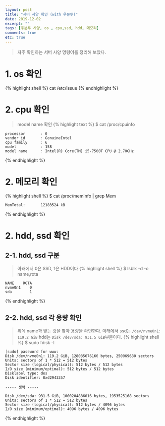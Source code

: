 ```yaml
---
layout: post
title: "서버 사양 확인 (with 우분투)"
date: 2019-12-02
excerpt: ""
tags: [우분투 사양, os , cpu,ssd, hdd, 메모리]
comments: true
etc: true
---
```




> 자주 확인하는 서버 사양 명령어를 정리해 보았다.

# 1. os 확인
{% highlight shell %}
    cat /etc/issue
{% endhighlight %}
# 2. cpu 확인

> model name 확인
{% highlight text %}
    $ cat /proc/cpuinfo
    
    
    processor       : 0
    vendor_id       : GenuineIntel
    cpu family      : 6
    model           : 158
    model name      : Intel(R) Core(TM) i5-7500T CPU @ 2.70GHz
{% endhighlight %}
# 2. 메모리 확인
{% highlight shell %}
    $ cat /proc/meminfo | grep Mem
    
    MemTotal:       12183524 kB
{% endhighlight %}
# 2. hdd, ssd 확인
## 2-1. hdd, ssd 구분
> 아래에서 0은  SSD, 1은 HDD이다 
{% highlight shell %}
    $ lsblk -d -o name,rota
    
    NAME    ROTA
    nvme0n1    0    
    sda        1
{% endhighlight %}
## 2-2. hdd, ssd 각 용량 확인

> 위에 name과 맞는 것을 찾아 용량을 확인한다. 아래에서 ssd는 `/dev/nvme0n1: 119.2 GiB` hdd는 `Disk /dev/sda: 931.5 GiB`부분이다. 
{% highlight shell %}
    $ sudo fdisk -l
    
    [sudo] password for www: 
    Disk /dev/nvme0n1: 119.2 GiB, 128035676160 bytes, 250069680 sectors
    Units: sectors of 1 * 512 = 512 bytes
    Sector size (logical/physical): 512 bytes / 512 bytes
    I/O size (minimum/optimal): 512 bytes / 512 bytes
    Disklabel type: dos
    Disk identifier: 0xd2943357
    
    ----- 생략 -----
    
    Disk /dev/sda: 931.5 GiB, 1000204886016 bytes, 1953525168 sectors
    Units: sectors of 1 * 512 = 512 bytes
    Sector size (logical/physical): 512 bytes / 4096 bytes
    I/O size (minimum/optimal): 4096 bytes / 4096 bytes
{% endhighlight %}

